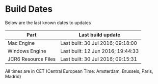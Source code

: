 # Build Dates

Below are the last known dates to updates

Part | Last build update
-----|-----
Mac Engine | Last built: 30 Jul 2016; 09:18:00
Windows Engine | Last built: 12 Jun 2016; 19:44:33
JCR6 Resource Files | Last built: 30 Jul 2016; 09:15:31
All times are in CET (Central European Time: Amsterdam, Brussels, Paris, Madrid)




